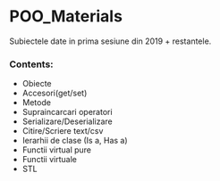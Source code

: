 # POO_Materials
Subiectele date in prima sesiune din 2019 + restantele.

### Contents:
- Obiecte
- Accesori(get/set)
- Metode
- Supraincarcari operatori
- Serializare/Deserializare
- Citire/Scriere text/csv
- Ierarhii de clase (Is a, Has a)
- Functii virtual pure
- Functii virtuale
- STL
